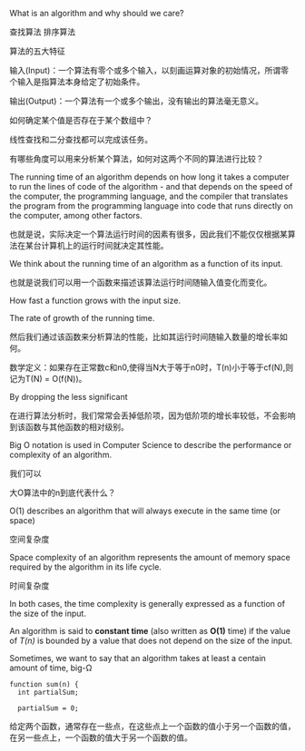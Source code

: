 What is an algorithm and why should we care?

查找算法 排序算法

算法的五大特征

输入(Input)：一个算法有零个或多个输入，以刻画运算对象的初始情况，所谓零个输入是指算法本身给定了初始条件。

输出(Output)：一个算法有一个或多个输出，没有输出的算法毫无意义。

如何确定某个值是否存在于某个数组中？

线性查找和二分查找都可以完成该任务。

有哪些角度可以用来分析某个算法，如何对这两个不同的算法进行比较？

The running time of an algorithm depends on how long it takes a computer to run the lines of code of the algorithm - and that depends on the speed of the computer, the programming language, and the compiler that translates the program from the programming language into code that runs directly on the computer, among other factors.

也就是说，实际决定一个算法运行时间的因素有很多，因此我们不能仅仅根据某算法在某台计算机上的运行时间就决定其性能。

We think about the running time of an algorithm as a function of its input.

也就是说我们可以用一个函数来描述该算法运行时间随输入值变化而变化。

How fast a function grows with the input size.

The rate of growth of the running time.

然后我们通过该函数来分析算法的性能，比如其运行时间随输入数量的增长率如何。

数学定义：如果存在正常数c和n0,使得当N大于等于n0时，T(n)小于等于cf(N),则记为T(N) = O(f(N))。

By dropping the less significant

在进行算法分析时，我们常常会丢掉低阶项，因为低阶项的增长率较低，不会影响到该函数与其他函数的相对级别。

Big O notation is used in Computer Science to describe the performance or complexity of an algorithm.

我们可以

大O算法中的n到底代表什么？
 
O(1) describes an algorithm that will always execute in the same time (or space)  

空间复杂度

Space complexity of an algorithm represents the amount of memory space required by the algorithm in its life cycle.

时间复杂度

In both cases, the time complexity is generally expressed as a function of the size of the input.

An algorithm is said to **constant time** (also written as **O(1)** time) if the value of *T(n)* is bounded by a value that does not depend on the size of the input.

Sometimes, we want to say that an algorithm takes at least a centain amount of time, big-Ω 

    function sum(n) {
      int partialSum;
      
      partialSum = 0;


给定两个函数，通常存在一些点，在这些点上一个函数的值小于另一个函数的值，在另一些点上，一个函数的值大于另一个函数的值。

